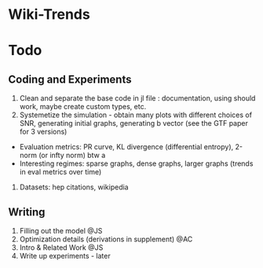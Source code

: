 # Wiki-Trends


# Todo

## Coding and Experiments 
1. Clean and separate the base code in jl file : documentation, using should work, maybe create custom types, etc.
1. Systemetize the simulation - obtain many plots with different choices of SNR, generating initial graphs, generating b vector (see the GTF paper for 3 versions)
 * Evaluation metrics: PR curve, KL divergence (differential entropy), 2-norm (or infty norm) btw a
 * Interesting regimes: sparse graphs, dense graphs, larger graphs (trends in eval metrics over time)
1. Datasets: hep citations, wikipedia

## Writing
1. Filling out the model @JS
1. Optimization details (derivations in supplement) @AC
1. Intro & Related Work @JS
1. Write up experiments - later
